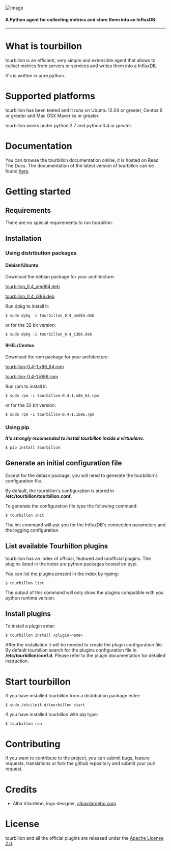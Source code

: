 ![image](https://raw.githubusercontent.com/tourbillonpy/tourbillon-agent/master/assets/tourbillon_logo_gray.png) 
#### A Python agent for collecting metrics and store them into an InfluxDB.

-----

# What is tourbillon

tourbillon is an efficient, very simple and extensible agent that allows to collect metrics from servers or services and writes them into a InfluxDB.

It's is written in pure python.

# Supported platforms

tourbillon has been tested and it runs on Ubuntu 12.04 or greater, Centos 6 or greater and Mac OSX Maveriks or greater.
 
tourbillon works under python 2.7 and python 3.4 or greater.

# Documentation

You can browse the tourbillon documentation online, it is hosted on Read The Docs.
The documentation of the latest version of tourbillon can be found [here](http://tourbillon.readthedocs.org/en/latest/).


# Getting started

## Requirements

There are no special requirements to run tourbillon.

## Installation

### Using distribution packages

#### Debian/Ubuntu

Download the debian package for your architecture:


[tourbillon_0.4_amd64.deb](https://github.com/tourbillonpy/tourbillon-agent/releases/download/0.4/tourbillon_0.4_amd64.deb)

[tourbillon_0.4_i386.deb](https://github.com/tourbillonpy/tourbillon-agent/releases/download/0.4/tourbillon_0.4_i386.deb)

Run dpkg to install it:

```
$ sudo dpkg -i tourbillon_0.4_amd64.deb
```

or for the 32 bit version:

```
$ sudo dpkg -i tourbillon_0.4_i386.deb
```



#### RHEL/Centos


Download the rpm package for your architecture:


[tourbillon-0.4-1.x86_64.rpm](https://github.com/tourbillonpy/tourbillon-agent/releases/download/0.4/tourbillon-0.4-1.x86_64.rpm)

[tourbillon-0.4-1.i686.rpm](https://github.com/tourbillonpy/tourbillon-agent/releases/download/0.4/tourbillon-0.4-1.i686.rpm)


Run rpm to install it:

```
$ sudo rpm -i tourbillon-0.4-1.x86_64.rpm
```

or for the 32 bit version:

```
$ sudo rpm -i tourbillon-0.4-1.i686.rpm
```



### Using pip

**_It's strongly recomended to install tourbillon inside a virtualenv._**


```
$ pip install tourbillon
```


## Generate an initial configuration file

Except for the debian package, you will need to generate the tourbillon's configuration file.

By default, the tourbillon's configuration is stored in **/etc/tourbillon/tourbillon.conf**.

To generate the configuration file type the following command:

```
$ tourbillon init
```

The init command will ask you for the InfluxDB's connection parameters and the logging configuration.



## List available Tourbillon plugins
tourbillon has an index of official, featured and unofficial plugins.
The plugins listed in the index are python packages hosted on pypi.

You can list the plugins present in the index by typing:

```
$ tourbillon list
```

The output of this command will only show the plugins compatible with you python runtime version.


## Install plugins

To install a plugin enter:

```
$ tourbillon install <plugin-name>
```

After the installation it will be needed to create the plugin configuration file.
By default tourbillon search for the plugins configuration file in **/etc/tourbillon/conf.d**.
Please refer to the plugin documentation for detailed instruction.


# Start tourbillon

If you have installed tourbillon from a distribution package enter:

```
$ sudo /etc/init.d/tourbillon start
```

If you have installed tourbillon with pip type:

```
$ tourbillon run
```



# Contributing

If you want to contribute to the project, you can submit bugs, feature requests, translations or fork the github repository and submit your pull request.


# Credits

* Alba Vilardebò, logo designer, [albavilardebo.com](http://albavilardebo.com).


# License

tourbillon and all the official plugins are released under the [Apache License 2.0](http://www.apache.org/licenses/LICENSE-2.0.html).








